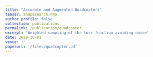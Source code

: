 ```yaml
---
title: "Accurate and Augmented Quadcopters"
teaser: shapesearch.PNG
author_profile: false
collection: publications
permalink: /publication/quadcopter
excerpt: 'Weighted sampling of the loss function avoiding noise'
date: 2020-10-01
venue: ''
paperurl: '/files/quadcopter.pdf'
---
```


